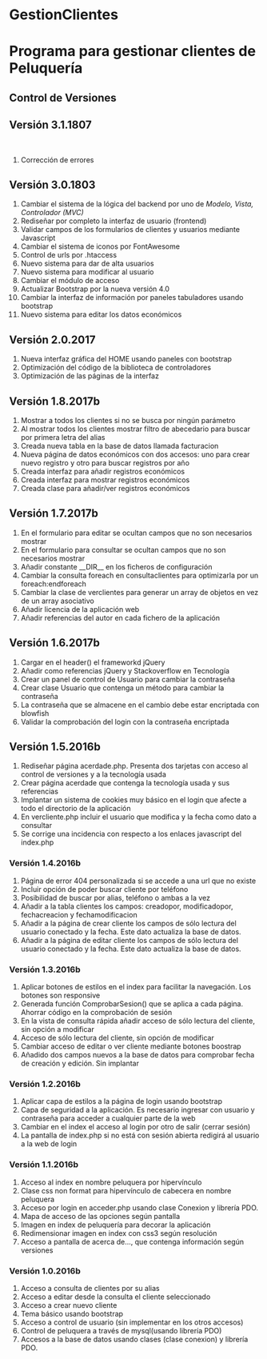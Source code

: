 # GestionClientes
<h1>Programa para gestionar clientes de Peluquería</h1>

<h2>Control de Versiones</h2>
<h2>Versión 3.1.1807</h2>
<br>
<ol>
    <li>Corrección de errores</i></li>
</ol>
<h2>Versión 3.0.1803</h2>
<ol>
    <li>Cambiar el sistema de la lógica del backend por uno de <i>Modelo, Vista, Controlador (MVC)</i></li>
    <li>Rediseñar por completo la interfaz de usuario (frontend)</li>
    <li>Validar campos de los formularios de clientes y usuarios mediante Javascript</li>
    <li>Cambiar el sistema de iconos por FontAwesome</li>
    <li>Control de urls por .htaccess</li>
    <li>Nuevo sistema para dar de alta usuarios</li>
    <li>Nuevo sistema para modificar al usuario</li>
    <li>Cambiar el módulo de acceso</li>
    <li>Actualizar Bootstrap por la nueva versión 4.0</li>
    <li>Cambiar la interfaz de información por paneles tabuladores usando bootstrap</li>
    <li>Nuevo sistema para editar los datos económicos</li>
</ol>
<h2>Versión 2.0.2017</h2>
<ol>
    <li>Nueva interfaz gráfica del HOME usando paneles con bootstrap</li>
    <li>Optimización del código de la biblioteca de controladores</li>
    <li>Optimización de las páginas de la interfaz</li>
</ol>
<h2>Versión 1.8.2017b</h2>
<ol>
    <li>Mostrar a todos los clientes si no se busca por ningún parámetro</li>
    <li>Al mostrar todos los clientes mostrar filtro de abecedario para buscar por primera letra del alias</li>
    <li>Creada nueva tabla en la base de datos llamada facturacion</li>
    <li>Nueva página de datos económicos con dos accesos: uno para crear nuevo registro y otro para buscar registros por año</li>
    <li>Creada interfaz para añadir registros económicos</li>
    <li>Creada interfaz para mostrar registros económicos</li>
    <li>Creada clase para añadir/ver registros económicos</li>
</ol>
<h2>Versión 1.7.2017b</h2>
<ol>
    <li>En el formulario para editar se ocultan campos que no son necesarios mostrar</li>
    <li>En el formulario para consultar se ocultan campos que no son necesarios mostrar</li>
    <li>Añadir constante __DIR__ en los ficheros de configuración</li>
    <li>Cambiar la consulta foreach en consultaclientes para optimizarla por un foreach:endforeach</li>
    <li>Cambiar la clase de verclientes para generar un array de objetos en vez de un array asociativo</li>
    <li>Añadir licencia de la aplicación web</li>
    <li>Añadir referencias del autor en cada fichero de la aplicación</li>
</ol>
<h2>Versión 1.6.2017b</h2>
<ol>
    <li>Cargar en el header() el frameworkd jQuery</li>
    <li>Añadir como referencias jQuery y Stackoverflow en Tecnología</li>
    <li>Crear un panel de control de Usuario para cambiar la contraseña</li>
    <li>Crear clase Usuario que contenga un método para cambiar la contraseña</li>
    <li>La contraseña que se almacene en el cambio debe estar encriptada con blowfish</li>
    <li>Validar la comprobación del login con la contraseña encriptada</li>
</ol>
<h2>Versión 1.5.2016b</h2>
<ol>
    <li>Rediseñar página acerdade.php. Presenta dos tarjetas con acceso al control de versiones y a la tecnología usada</li>
    <li>Crear página acerdade que contenga la tecnología usada y sus referencias</li>
    <li>Implantar un sistema de cookies muy básico en el login que afecte a todo el directorio de la aplicación</li>
    <li>En vercliente.php incluir el usuario que modifica y la fecha como dato a consultar</li>
    <li>Se corrige una incidencia con respecto a los enlaces javascript del index.php</li>
</ol>
<h3>Versión 1.4.2016b</h3>
<ol>
    <li>Página de error 404 personalizada si se accede a una url que no existe</li>
    <li>Incluir opción de poder buscar cliente por teléfono</li>
    <li>Posibilidad de buscar por alias, teléfono o ambas a la vez</li>
    <li>Añadir a la tabla clientes los campos: creadopor, modificadopor, fechacreacion y fechamodificacion</li>
    <li>Añadir a la página de crear cliente los campos de sólo lectura del usuario conectado y la fecha. Este dato actualiza la base de datos.</li>
    <li>Añadir a la página de editar cliente los campos de sólo lectura del usuario conectado y la fecha. Este dato actualiza la base de datos.</li>
</ol>
<h3>Versión 1.3.2016b</h3>
<ol>
    <li>Aplicar botones de estilos en el index para facilitar la navegación. Los botones son responsive</li>
    <li>Generada función ComprobarSesion() que se aplica a cada página. Ahorrar código en la comprobación de sesión</li>
    <li>En la vista de consulta rápida añadir acceso de sólo lectura del cliente, sin opción a modificar</li>
    <li>Acceso de sólo lectura del cliente, sin opción de modificar</li>
    <li>Cambiar acceso de editar o ver cliente mediante botones boostrap</li>
    <li>Añadido dos campos nuevos a la base de datos para comprobar fecha de creación y edición. Sin implantar</li>
</ol>
<h3>Versión 1.2.2016b</h3>
<ol>
    <li>Aplicar capa de estilos a la página de login usando bootstrap</li>
    <li>Capa de seguridad a la aplicación. Es necesario ingresar con usuario y contraseña para acceder a cualquier parte de la web</li>
    <li>Cambiar en el index el acceso al login por otro de salir (cerrar sesión)</li>
    <li>La pantalla de index.php si no está con sesión abierta redigirá al usuario a la web de login</li>
</ol>
<h3>Versión 1.1.2016b</h3>
<ol>
    <li>Acceso al index en nombre peluquera por hipervínculo</li>
    <li>Clase css non format para hipervínculo de cabecera en nombre peluquera</li>
    <li>Acceso por login en acceder.php usando clase Conexion y librería PDO.</li>
    <li>Mapa de acceso de las opciones según pantalla</li>
    <li>Imagen en index de peluquería para decorar la aplicación</li>
    <li>Redimensionar imagen en index con css3 según resolución</li>
    <li>Acceso a pantalla de acerca de..., que contenga información según versiones</li>
</ol>
<h3>Versión 1.0.2016b</h3>
<ol>
    <li>Acceso a consulta de clientes por su alias</li>
    <li>Acceso a editar desde la consulta el cliente seleccionado</li>
    <li>Acceso a crear nuevo cliente</li>
    <li>Tema básico usando bootstrap</li>
    <li>Acceso a control de usuario (sin implementar en los otros accesos)</li>
    <li>Control de peluquera a través de mysql(usando librería PDO)</li>
    <li>Accesos a la base de datos usando clases (clase conexion) y librería PDO.</li>
</ol>
